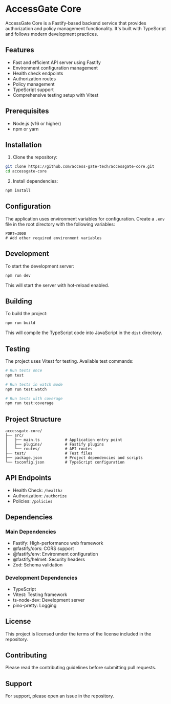 # AccessGate Core

AccessGate Core is a Fastify-based backend service that provides authorization and policy management functionality. It's built with TypeScript and follows modern development practices.

## Features

- Fast and efficient API server using Fastify
- Environment configuration management
- Health check endpoints
- Authorization routes
- Policy management
- TypeScript support
- Comprehensive testing setup with Vitest

## Prerequisites

- Node.js (v16 or higher)
- npm or yarn

## Installation

1. Clone the repository:

```bash
git clone https://github.com/access-gate-tech/accessgate-core.git
cd accessgate-core
```

2. Install dependencies:

```bash
npm install
```

## Configuration

The application uses environment variables for configuration. Create a `.env` file in the root directory with the following variables:

```env
PORT=3000
# Add other required environment variables
```

## Development

To start the development server:

```bash
npm run dev
```

This will start the server with hot-reload enabled.

## Building

To build the project:

```bash
npm run build
```

This will compile the TypeScript code into JavaScript in the `dist` directory.

## Testing

The project uses Vitest for testing. Available test commands:

```bash
# Run tests once
npm test

# Run tests in watch mode
npm run test:watch

# Run tests with coverage
npm run test:coverage
```

## Project Structure

```
accessgate-core/
├── src/
│   ├── main.ts           # Application entry point
│   ├── plugins/          # Fastify plugins
│   └── routes/           # API routes
├── test/                 # Test files
├── package.json          # Project dependencies and scripts
└── tsconfig.json         # TypeScript configuration
```

## API Endpoints

- Health Check: `/healthz`
- Authorization: `/authorize`
- Policies: `/policies`

## Dependencies

### Main Dependencies

- Fastify: High-performance web framework
- @fastify/cors: CORS support
- @fastify/env: Environment configuration
- @fastify/helmet: Security headers
- Zod: Schema validation

### Development Dependencies

- TypeScript
- Vitest: Testing framework
- ts-node-dev: Development server
- pino-pretty: Logging

## License

This project is licensed under the terms of the license included in the repository.

## Contributing

Please read the contributing guidelines before submitting pull requests.

## Support

For support, please open an issue in the repository.
